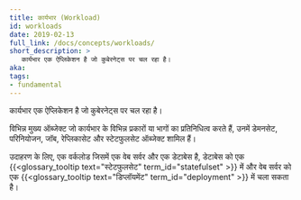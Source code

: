 ```yaml
---
title: कार्यभार (Workload)
id: workloads
date: 2019-02-13
full_link: /docs/concepts/workloads/
short_description: >
   कार्यभार एक ऐप्लिकेशन है जो कुबेरनेट्स पर चल रहा है।
aka: 
tags:
- fundamental
---
```

   कार्यभार एक ऐप्लिकेशन है जो कुबेरनेट्स पर चल रहा है।

<!--more--> 

विभिन्न मुख्य ऑब्जेक्ट जो कार्यभार के विभिन्न प्रकारों या भागों का प्रतिनिधित्व करते हैं, उनमें डेमनसेट, परिनियोजन, जॉब, रेप्लिकासेट और स्टेटफुलसेट ऑब्जेक्ट शामिल हैं।

उदाहरण के लिए, एक वर्कलोड जिसमें एक वेब सर्वर और एक डेटाबेस है, डेटाबेस को एक {{<glossary_tooltip text="स्टेटफुलसेट" term_id="statefulset" >}} में और वेब सर्वर को एक {{<glossary_tooltip text="डिप्लॉयमेंट" term_id="deployment" >}} में चला सकता है।
